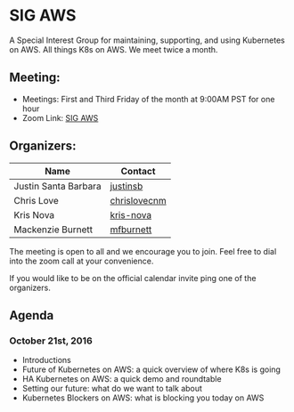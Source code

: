 # SIG AWS

A Special Interest Group for maintaining, supporting, and using Kubernetes on AWS. 
All things K8s on AWS.  We meet twice a month.

## Meeting:
- Meetings: First and Third Friday of the month at 9:00AM PST for one hour
- Zoom Link: [SIG AWS](https://zoom.us/my/k8ssigaws)

## Organizers:

| Name  | Contact |
| ------------- | ------------- |
| Justin Santa Barbara  | [justinsb](https://github.com/justinsb)  |
| Chris Love  | [chrislovecnm](https://github.com/chrislovecnm)  |
| Kris Nova | [kris-nova](https://github.com/kris-nova) |
| Mackenzie Burnett | [mfburnett](https://github.com/mfburnett) |

The meeting is open to all and we encourage you to join. Feel free to dial into the zoom call at your convenience.

If you would like to be on the official calendar invite ping one of the organizers.

## Agenda

### October 21st, 2016

- Introductions
- Future of Kubernetes on AWS: a quick overview of where K8s is going
- HA Kubernetes on AWS: a quick demo and roundtable
- Setting our future: what do we want to talk about
- Kubernetes Blockers on AWS: what is blocking you today on AWS
